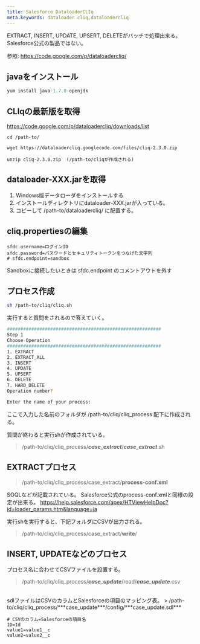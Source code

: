 ```yaml
---
title: Salesforce DataloaderCLIq
meta.keywords: dataloader cliq,dataloadercliq
---
```

EXTRACT, INSERT, UPDATE, UPSERT, DELETEがバッチで処理出来る。
Salesforce公式の製品ではない。

参照: https://code.google.com/p/dataloadercliq/


## javaをインストール

``` java
yum install java-1.7.0-openjdk
```

## CLIqの最新版を取得
https://code.google.com/p/dataloadercliq/downloads/list

```
cd /path-to/

wget https://dataloadercliq.googlecode.com/files/cliq-2.3.0.zip

unzip cliq-2.3.0.zip  (/path-to/cliqが作成される)
```

## dataloader-XXX.jarを取得
1. Windows版データローダをインストールする
2. インストールディレクトリにdataloader-XXX.jarが入っている。
3. コピーして /path-to/dataloadercliq/ に配置する。


## cliq.propertiesの編集

``` properties
sfdc.username=ログインID
sfdc.password=パスワードとセキュリティトークンをつなげた文字列
# sfdc.endpoint=sandbox
```
Sandboxに接続したいときは sfdc.endpoint のコメントアウトを外す



## プロセス作成

``` sh
sh /path-to/cliq/cliq.sh
```

実行すると質問をされるので答えていく。

``` sh
#########################################################
Step 1
Choose Operation
#########################################################
1. EXTRACT
2. EXTRACT_ALL
3. INSERT
4. UPDATE
5. UPSERT
6. DELETE
7. HARD_DELETE
Operation number?
```

``` sh
Enter the name of your process:
```
ここで入力した名前のフォルダが /path-to/cliq/cliq_process 配下に作成される。

質問が終わると実行shが作成されている。

> /path-to/cliq/cliq_process/***case_extract***/***case_extract***.sh


## EXTRACTプロセス
> /path-to/cliq/cliq_process/case_extract/**process-conf.xml**

SOQLなどが記載されている。
Salesforce公式のprocess-conf.xmlと同様の設定が出来る。
https://help.salesforce.com/apex/HTViewHelpDoc?id=loader_params.htm&language=ja
<br/>

実行shを実行すると、下記フォルダにCSVが出力される。
> /path-to/cliq/cliq_process/case_extract/**write**/


## INSERT, UPDATEなどのプロセス

プロセス名に合わせてCSVファイルを設置する。
> /path-to/cliq/cliq_process/***case_update***/read/***case_update***.csv

<br/>
sdlファイルはCSVのカラムとSalesforceの項目のマッピング表。
> /path-to/cliq/cliq_process/***case_update***/config/***case_update.sdl***

``` properties
# CSVのカラム=Salesforceの項目名
ID=Id
value1=value1__c
value2=value2__c
```

